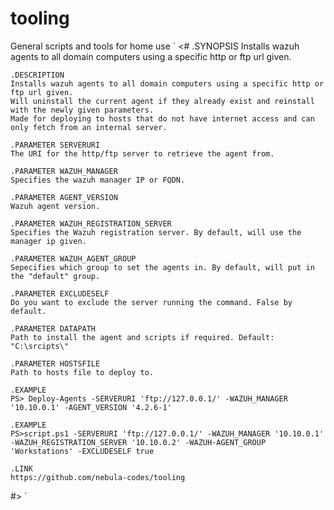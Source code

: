 # tooling
General scripts and tools for home use
`
<#
    .SYNOPSIS
    Installs wazuh agents to all domain computers using a specific http or ftp url given.

    .DESCRIPTION
    Installs wazuh agents to all domain computers using a specific http or ftp url given.
    Will uninstall the current agent if they already exist and reinstall with the newly given parameters.
    Made for deploying to hosts that do not have internet access and can only fetch from an internal server.

    .PARAMETER SERVERURI
    The URI for the http/ftp server to retrieve the agent from.

    .PARAMETER WAZUH_MANAGER
    Specifies the wazuh manager IP or FQDN.

    .PARAMETER AGENT_VERSION
    Wazuh agent version.

    .PARAMETER WAZUH_REGISTRATION_SERVER
    Specifies the Wazuh registration server. By default, will use the manager ip given.

    .PARAMETER WAZUH_AGENT_GROUP
    Sepecifies which group to set the agents in. By default, will put in the "default" group.

    .PARAMETER EXCLUDESELF
    Do you want to exclude the server running the command. False by default.

    .PARAMETER DATAPATH
    Path to install the agent and scripts if required. Default: "C:\srcipts\"

    .PARAMETER HOSTSFILE
    Path to hosts file to deploy to.

    .EXAMPLE
    PS> Deploy-Agents -SERVERURI 'ftp://127.0.0.1/' -WAZUH_MANAGER '10.10.0.1' -AGENT_VERSION '4.2.6-1'

    .EXAMPLE
    PS>script.ps1 -SERVERURI 'ftp://127.0.0.1/' -WAZUH_MANAGER '10.10.0.1' -WAZUH_REGISTRATION_SERVER '10.10.0.2' -WAZUH-AGENT_GROUP 'Workstations' -EXCLUDESELF true

    .LINK
    https://github.com/nebula-codes/tooling
#>
`
